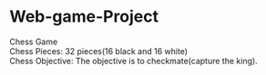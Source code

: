 # Web-game-Project                                                                                                                                                              
Chess Game                                                                                                                                                                                                                                                       
Chess Pieces:                                                                                                                                                            32 pieces(16 black and 16 white)            
Chess Objective:                                                                                                                                                       The objective is to checkmate(capture the king).     
                                                                                                                                                                                                                                                

